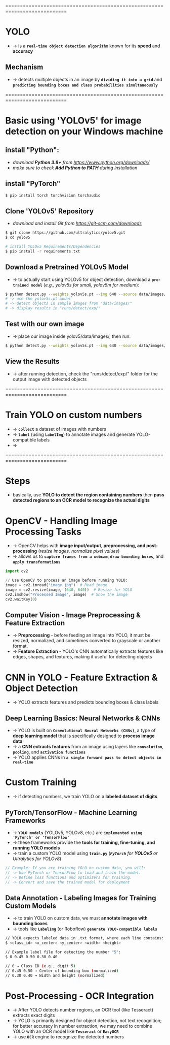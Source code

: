 ===========================================================================
# YOLO
* -> is a **`real-time object detection algorithm`** known for its **speed** and **accuracy**

## Mechanism
* -> detects multiple objects in an image by **`dividing it into a grid`** and **`predicting bounding boxes and class probabilities simultaneously`**

===========================================================================
# Basic using 'YOLOv5' for image detection on your Windows machine

## install "Python":
* _download **Python 3.8+** from https://www.python.org/downloads/_
* _make sure to check **Add Python to PATH** during installation_

## install "PyTorch"
```bash
$ pip install torch torchvision torchaudio
```

##  Clone 'YOLOv5' Repository
* _download and install Git from https://git-scm.com/downloads_
```bash
$ git clone https://github.com/ultralytics/yolov5.git
$ cd yolov5

# install YOLOv5 Requirements/Dependencies
$ pip install -r requirements.txt
``` 

## Download a Pretrained YOLOv5 Model
* -> to actually start using YOLOv5 for object detection, download a **`pre-trained model`** (_e.g., yolov5s for small, yolov5m for medium_):

```bash
$ python detect.py --weights yolov5s.pt --img 640 --source data/images/
# -> use the yolov5s.pt model
# -> detect objects in sample images from "data/images/"
# -> display results in "runs/detect/exp/"
```

## Test with our own image
* -> place our image inside yolov5/data/images/, then run:
```bash
$ python detect.py --weights yolov5s.pt --img 640 --source data/images/your_image.jpg
```

## View the Results
* -> after running detection, check the "runs/detect/exp/" folder for the output image with detected objects

===========================================================================
# Train YOLO on custom numbers
* -> **`collect`** a dataset of images with numbers
* -> **`label`** (using **`LabelImg`**) to annotate images and generate YOLO-compatible labels 
* =>

===========================================================================
# Steps
* basically, use **YOLO to detect the region containing numbers** then **pass detected regions to an OCR model to recognize the actual digits**

# OpenCV - Handling Image Processing Tasks
* -> OpenCV helps with **image input/output, preprocessing, and post-processing** (_resize images, normalize pixel values_)
* -> allows us to **`capture frames from a webcam`**, **`draw bounding boxes`**, and **`apply transformations`**

```py
import cv2

// Use OpenCV to process an image before running YOLO:
image = cv2.imread("image.jpg")  # Read image
image = cv2.resize(image, (640, 640))  # Resize for YOLO
cv2.imshow("Processed Image", image)  # Show the image
cv2.waitKey(0)
```

## Computer Vision - Image Preprocessing & Feature Extraction
* -> **Preprocessing** - before feeding an image into YOLO, it must be resized, normalized, and sometimes converted to grayscale or another format.
* -> **Feature Extraction** - YOLO's CNN automatically extracts features like edges, shapes, and textures, making it useful for detecting objects


# CNN in YOLO - Feature Extraction & Object Detection
* -> YOLO extracts features and predicts bounding boxes & class labels

## Deep Learning Basics: Neural Networks & CNNs
* -> YOLO is built on **`Convolutional Neural Networks (CNNs)`**, a type of **deep learning model** that is specifically designed to **process image data**
* -> a **CNN extracts features** from an image using layers like **`convolution`**, **`pooling`**, and **`activation functions`**
* -> YOLO applies CNNs in **`a single forward pass to detect objects in real-time`**


# Custom Training 
* -> if detecting numbers, we train YOLO on a **labeled dataset of digits**

## PyTorch/TensorFlow - Machine Learning Frameworks 
* -> **`YOLO models`** (YOLOv5, YOLOv8, etc.) are **`implemented using 'PyTorch' or 'TensorFlow'`**
* -> these frameworks provide the **tools for training, fine-tuning, and running YOLO models**
* -> train a custom YOLO model using **`train.py`** (_**`PyTorch`** for **YOLOv5** or Ultralytics for YOLOv8_)

```cs
// Example: If you are training YOLO on custom data, you will:
// -> Use PyTorch or TensorFlow to load and train the model.
// -> Define loss functions and optimizers for training.
// -> Convert and save the trained model for deployment
```

## Data Annotation - Labeling Images for Training Custom Models
* -> to train YOLO on custom data, we must **annotate images with bounding boxes**
* -> tools like **`LabelImg`** (or Roboflow) **`generate YOLO-compatible labels`**

```bash
// YOLO expects labeled data in .txt format, where each line contains:
$ <class_id> <x_center> <y_center> <width> <height>

// Example label file for detecting the number "5":
$ 0 0.45 0.50 0.30 0.40

// 0 → Class ID (e.g., digit 5)
// 0.45 0.50 → Center of bounding box (normalized)
// 0.30 0.40 → Width and height (normalized)
```

# Post-Processing - OCR Integration
* -> After YOLO detects number regions, an OCR tool (like Tesseract) extracts exact digits
* -> YOLO is primarily designed for object detection, not text recognition; for better accuracy in number extraction, we may need to combine YOLO with an OCR model like **`Tesseract`** or **`EasyOCR`**
* -> use **`OCR`** engine to recognize the detected numbers
